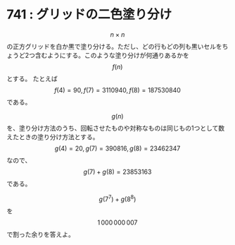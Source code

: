 # 741 : グリッドの二色塗り分け

$$n \times n$$の正方グリッドを白か黒で塗り分ける。ただし、どの行もどの列も黒いセルをちょうど2つ含むようにする。このような塗り分けが何通りあるかを$$f(n)$$とする。 たとえば$$f(4)=90, f(7)=3110940, f(8)=187530840$$である。

$$g(n)$$を、塗り分け方法のうち、回転させたものや対称なものは同じもの1つとして数えたときの塗り分け方法とする。$$g(4)=20, g(7)=390816, g(8)=23462347$$なので、$$g(7)+g(8)=23853163$$である。

$$g(7^7)+g(8^8)$$を$$1\,000\,000\,007$$で割った余りを答えよ。
